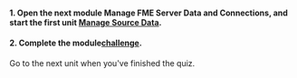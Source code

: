 <head><base target="_blank"> </head>

#### **1. Open the next modul****e Manage FME Server Data and Connections****,** and start the first unit [Manage Source Data](https://safe.my.trailhead.com/en/content/safe/modules/manage-fme-server-data-and-connections/manage-source-data?trail_id=create-data-integration-apps).

  


#### **2. Complete the module**[**challenge**](https://safe.my.trailhead.com/en/content/safe/modules/manage-fme-server-data-and-connections/manage-source-data?trail_id=create-data-integration-apps#challenge).

Go to the next unit when you've finished the quiz.


